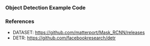 ### Object Detection Example Code

### References
- DATASET: https://github.com/matterport/Mask_RCNN/releases
- DETR: https://github.com/facebookresearch/detr
